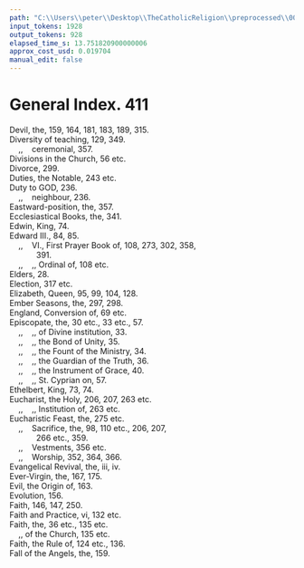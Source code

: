 ```yaml
---
path: "C:\\Users\\peter\\Desktop\\TheCatholicReligion\\preprocessed\\00434.jpg"
input_tokens: 1928
output_tokens: 928
elapsed_time_s: 13.751820900000006
approx_cost_usd: 0.019704
manual_edit: false
---
```

# General Index. 411

Devil, the, 159, 164, 181, 183, 189, 315.  
Diversity of teaching, 129, 349.  
&nbsp;&nbsp;&nbsp;&nbsp;,,&nbsp;&nbsp;&nbsp;&nbsp;ceremonial, 357.  
Divisions in the Church, 56 etc.  
Divorce, 299.  
Duties, the Notable, 243 etc.  
Duty to GOD, 236.  
&nbsp;&nbsp;&nbsp;&nbsp;,,&nbsp;&nbsp;&nbsp;&nbsp;neighbour, 236.  
Eastward-position, the, 357.  
Ecclesiastical Books, the, 341.  
Edwin, King, 74.  
Edward III., 84, 85.  
&nbsp;&nbsp;&nbsp;&nbsp;,,&nbsp;&nbsp;&nbsp;&nbsp;VI., First Prayer Book of, 108, 273, 302, 358,  
&nbsp;&nbsp;&nbsp;&nbsp;&nbsp;&nbsp;&nbsp;&nbsp;&nbsp;&nbsp;&nbsp;&nbsp;391.  
&nbsp;&nbsp;&nbsp;&nbsp;,,&nbsp;&nbsp;&nbsp;&nbsp;,, Ordinal of, 108 etc.  
Elders, 28.  
Election, 317 etc.  
Elizabeth, Queen, 95, 99, 104, 128.  
Ember Seasons, the, 297, 298.  
England, Conversion of, 69 etc.  
Episcopate, the, 30 etc., 33 etc., 57.  
&nbsp;&nbsp;&nbsp;&nbsp;,,&nbsp;&nbsp;&nbsp;&nbsp;,, of Divine institution, 33.  
&nbsp;&nbsp;&nbsp;&nbsp;,,&nbsp;&nbsp;&nbsp;&nbsp;,, the Bond of Unity, 35.  
&nbsp;&nbsp;&nbsp;&nbsp;,,&nbsp;&nbsp;&nbsp;&nbsp;,, the Fount of the Ministry, 34.  
&nbsp;&nbsp;&nbsp;&nbsp;,,&nbsp;&nbsp;&nbsp;&nbsp;,, the Guardian of the Truth, 36.  
&nbsp;&nbsp;&nbsp;&nbsp;,,&nbsp;&nbsp;&nbsp;&nbsp;,, the Instrument of Grace, 40.  
&nbsp;&nbsp;&nbsp;&nbsp;,,&nbsp;&nbsp;&nbsp;&nbsp;,, St. Cyprian on, 57.  
Ethelbert, King, 73, 74.  
Eucharist, the Holy, 206, 207, 263 etc.  
&nbsp;&nbsp;&nbsp;&nbsp;,,&nbsp;&nbsp;&nbsp;&nbsp;,, Institution of, 263 etc.  
Eucharistic Feast, the, 275 etc.  
&nbsp;&nbsp;&nbsp;&nbsp;,,&nbsp;&nbsp;&nbsp;&nbsp;Sacrifice, the, 98, 110 etc., 206, 207,  
&nbsp;&nbsp;&nbsp;&nbsp;&nbsp;&nbsp;&nbsp;&nbsp;&nbsp;&nbsp;&nbsp;&nbsp;266 etc., 359.  
&nbsp;&nbsp;&nbsp;&nbsp;,,&nbsp;&nbsp;&nbsp;&nbsp;Vestments, 356 etc.  
&nbsp;&nbsp;&nbsp;&nbsp;,,&nbsp;&nbsp;&nbsp;&nbsp;Worship, 352, 364, 366.  
Evangelical Revival, the, iii, iv.  
Ever-Virgin, the, 167, 175.  
Evil, the Origin of, 163.  
Evolution, 156.  
Faith, 146, 147, 250.  
Faith and Practice, vi, 132 etc.  
Faith, the, 36 etc., 135 etc.  
&nbsp;&nbsp;&nbsp;&nbsp;,, of the Church, 135 etc.  
Faith, the Rule of, 124 etc., 136.  
Fall of the Angels, the, 159.
